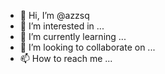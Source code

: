 - 👋 Hi, I’m @azzsq
- 👀 I’m interested in ...
- 🌱 I’m currently learning ...
- 💞️ I’m looking to collaborate on ...
- 📫 How to reach me ...

<!---
azzsq/azzsq is a ✨ special ✨ repository because its `README.md` (this file) appears on your GitHub profile.
You can click the Preview link to take a look at your changes.
--->

